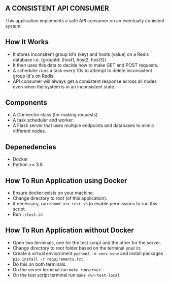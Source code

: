 ## A CONSISTENT API CONSUMER
This application implements a safe API consumer on an eventually conistent system.

## How It Works
- It stores inconsitent group Id's (key) and hosts (value) on a Redis database i.e. {groupId: [host1, host2, host3]}.
- It then uses this data to decide how to make GET and POST requests.
- A scheduler runs a task every 10s to attempt to delete inconsistent group Id's on Redis.
- API consumer will always get a consistent response across all nodes even when the system
is in an inconsistent state.

## Components
- A Connector class (for making requests).
- A task scheduler and worker.
- A Flask server that uses multiple endpoints and databases to mimic different nodes.

## Depenedencies
- Docker
- Python >= 3.8

## How To Run Application using Docker
- Ensure docker exists on your machine.
- Change directory to root (of this application).
- if necessary, run `chmod u+x test.sh` to enable permissions to run this script.
- Run `./test.sh`

## How To Run Application without Docker
- Open two terminals, one for the test script and the other for the server.
- Change directory to root folder based on the terminal your in.
- Create a virtual enviornment `python3 -m venv venv` and install packages `pip install -r requirements.txt`.
- Do this on both terminals.
- On the server terminal run `make runserver`.
- On the test script terminal run `make run-test-local`

